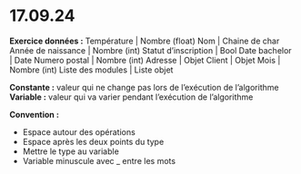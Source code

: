 # 17.09.24

**Exercice données :**
    Température | Nombre (float)
    Nom | Chaine de char
    Année de naissance | Nombre (int)
    Statut d’inscription | Bool
    Date bachelor | Date
    Numero postal | Nombre (int)
    Adresse | Objet
    Client | Objet
    Mois | Nombre (int)
    Liste des modules | Liste objet

**Constante :** valeur qui ne change pas lors de l’exécution de l’algorithme
**Variable :** valeur qui va varier pendant l’exécution de l’algorithme

**Convention :**
- Espace autour des opérations
- Espace après les deux points du type
- Mettre le type au variable
- Variable minuscule avec _ entre les mots
